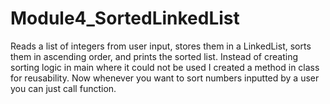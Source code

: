 # Module4_SortedLinkedList
Reads a list of integers from user input, stores them in a LinkedList, sorts them in ascending order, and prints the sorted list. Instead of creating sorting logic in main where it could not be used I created a method in class for reusability.  Now whenever you want to sort numbers inputted by a user you can just call function.
